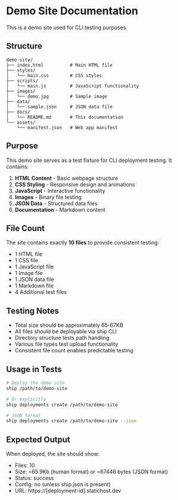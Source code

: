 # Demo Site Documentation

This is a demo site used for CLI testing purposes.

## Structure

```
demo-site/
├── index.html          # Main HTML file
├── styles/
│   └── main.css        # CSS styles
├── scripts/
│   └── main.js         # JavaScript functionality
├── images/
│   └── demo.jpg        # Sample image
├── data/
│   └── sample.json     # JSON data file
├── docs/
│   └── README.md       # This documentation
└── assets/
    └── manifest.json   # Web app manifest
```

## Purpose

This demo site serves as a test fixture for CLI deployment testing. It contains:

1. **HTML Content** - Basic webpage structure
2. **CSS Styling** - Responsive design and animations
3. **JavaScript** - Interactive functionality
4. **Images** - Binary file testing
5. **JSON Data** - Structured data files
6. **Documentation** - Markdown content

## File Count

The site contains exactly **10 files** to provide consistent testing:

- 1 HTML file
- 1 CSS file  
- 1 JavaScript file
- 1 Image file
- 1 JSON data file
- 1 Markdown file
- 4 Additional test files

## Testing Notes

- Total size should be approximately 65-67KB
- All files should be deployable via ship CLI
- Directory structure tests path handling
- Various file types test upload functionality
- Consistent file count enables predictable testing

## Usage in Tests

```bash
# Deploy the demo site
ship /path/to/demo-site

# Or explicitly
ship deployments create /path/to/demo-site

# JSON format
ship deployments create /path/to/demo-site --json
```

## Expected Output

When deployed, the site should show:
- Files: 10
- Size: ~65.9Kb (human format) or ~67446 bytes (JSON format)  
- Status: success
- Config: no (unless ship.json is present)
- URL: https://[deployment-id].statichost.dev